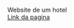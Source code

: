 Website de um hotel
<br>[Link da pagina](https://gabrielcordeirobarrosoteles.github.io/hotelurbano/)
